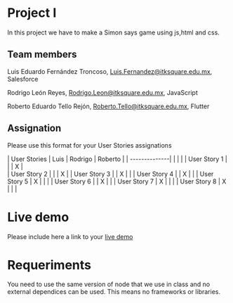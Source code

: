 # Project I

In this project we have to make a Simon says game using js,html and css.

## Team members

Luis Eduardo Fernández Troncoso, Luis.Fernandez@itksquare.edu.mx, Salesforce

Rodrigo León Reyes, Rodrigo.Leon@itksquare.edu.mx, JavaScript

Roberto Eduardo Tello Rejón, Roberto.Tello@itksquare.edu.mx, Flutter

## Assignation 

Please use this format for your User Stories assignations

| User Stories  | Luis | Rodrigo | Roberto |
| --------------|      |         |         |
|  User Story 1 |      |         |     X   |  
|  User Story 2 |      |         |     X   |
|  User Story 3 |      |    X    |         |
|  User Story 4 |      |    X    |         |
|  User Story 5 |  X   |         |         |
|  User Story 6 |      |    X    |         |
|  User Story 7 |  X   |         |         |
|  User Story 8 |  X   |         |         |


# Live demo

Please include here a link to your [live demo](https://robertotello-ksquare.github.io/project1_simon/)

# Requeriments
You need to use the same version of node that we use in class and no external dependices can be used. This means no frameworks or libraries.


